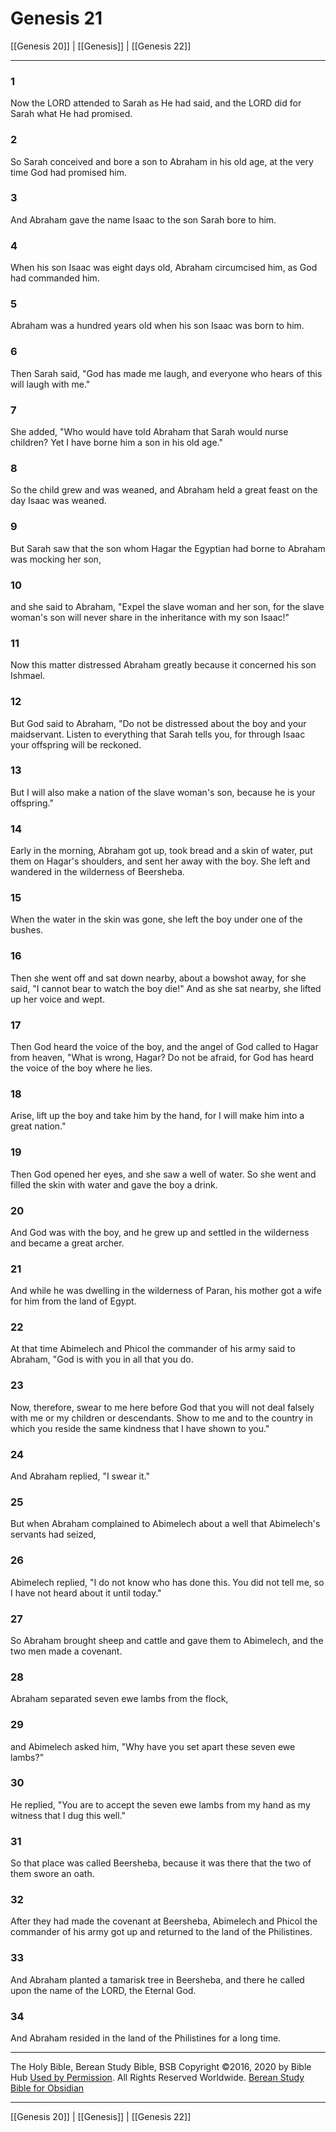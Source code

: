 # Genesis 21

[[Genesis 20]] | [[Genesis]] | [[Genesis 22]]

---

### 1
Now the LORD attended to Sarah as He had said, and the LORD did for Sarah what He had promised.

### 2
So Sarah conceived and bore a son to Abraham in his old age, at the very time God had promised him.

### 3
And Abraham gave the name Isaac to the son Sarah bore to him.

### 4
When his son Isaac was eight days old, Abraham circumcised him, as God had commanded him.

### 5
Abraham was a hundred years old when his son Isaac was born to him.

### 6
Then Sarah said, "God has made me laugh, and everyone who hears of this will laugh with me."

### 7
She added, "Who would have told Abraham that Sarah would nurse children? Yet I have borne him a son in his old age."

### 8
So the child grew and was weaned, and Abraham held a great feast on the day Isaac was weaned.

### 9
But Sarah saw that the son whom Hagar the Egyptian had borne to Abraham was mocking her son,

### 10
and she said to Abraham, "Expel the slave woman and her son, for the slave woman's son will never share in the inheritance with my son Isaac!"

### 11
Now this matter distressed Abraham greatly because it concerned his son Ishmael.

### 12
But God said to Abraham, "Do not be distressed about the boy and your maidservant. Listen to everything that Sarah tells you, for through Isaac your offspring will be reckoned.

### 13
But I will also make a nation of the slave woman's son, because he is your offspring."

### 14
Early in the morning, Abraham got up, took bread and a skin of water, put them on Hagar's shoulders, and sent her away with the boy. She left and wandered in the wilderness of Beersheba.

### 15
When the water in the skin was gone, she left the boy under one of the bushes.

### 16
Then she went off and sat down nearby, about a bowshot away, for she said, "I cannot bear to watch the boy die!" And as she sat nearby, she lifted up her voice and wept.

### 17
Then God heard the voice of the boy, and the angel of God called to Hagar from heaven, "What is wrong, Hagar? Do not be afraid, for God has heard the voice of the boy where he lies.

### 18
Arise, lift up the boy and take him by the hand, for I will make him into a great nation."

### 19
Then God opened her eyes, and she saw a well of water. So she went and filled the skin with water and gave the boy a drink.

### 20
And God was with the boy, and he grew up and settled in the wilderness and became a great archer.

### 21
And while he was dwelling in the wilderness of Paran, his mother got a wife for him from the land of Egypt.

### 22
At that time Abimelech and Phicol the commander of his army said to Abraham, "God is with you in all that you do.

### 23
Now, therefore, swear to me here before God that you will not deal falsely with me or my children or descendants. Show to me and to the country in which you reside the same kindness that I have shown to you."

### 24
And Abraham replied, "I swear it."

### 25
But when Abraham complained to Abimelech about a well that Abimelech's servants had seized,

### 26
Abimelech replied, "I do not know who has done this. You did not tell me, so I have not heard about it until today."

### 27
So Abraham brought sheep and cattle and gave them to Abimelech, and the two men made a covenant.

### 28
Abraham separated seven ewe lambs from the flock,

### 29
and Abimelech asked him, "Why have you set apart these seven ewe lambs?"

### 30
He replied, "You are to accept the seven ewe lambs from my hand as my witness that I dug this well."

### 31
So that place was called Beersheba, because it was there that the two of them swore an oath.

### 32
After they had made the covenant at Beersheba, Abimelech and Phicol the commander of his army got up and returned to the land of the Philistines.

### 33
And Abraham planted a tamarisk tree in Beersheba, and there he called upon the name of the LORD, the Eternal God.

### 34
And Abraham resided in the land of the Philistines for a long time.

---

The Holy Bible, Berean Study Bible, BSB
Copyright ©2016, 2020 by Bible Hub
[Used by Permission](https://berean.bible/terms.htm). All Rights Reserved Worldwide.
[Berean Study Bible for Obsidian](https://github.com/gapmiss/berean-study-bible-for-obsidian)

---

[[Genesis 20]] | [[Genesis]] | [[Genesis 22]]

